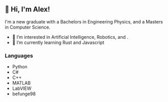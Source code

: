 ## 👋 Hi, I'm Alex!
I'm a new graduate with a Bachelors in Engineering Physics, and a Masters in Computer Science.

- 👀 I’m interested in Artificial Intelligence, Robotics, and .
- 🌱 I’m currently learning Rust and Javascript

### Languages 
- Python
- C#
- C++
- MATLAB
- LabVIEW
- befunge98

<!---
### Tools I like to use
- VSCode

### Socials
- LinkedIn
- Gmail


befunger/befunger is a ✨ special ✨ repository because its `README.md` (this file) appears on your GitHub profile.
You can click the Preview link to take a look at your changes.
--->
